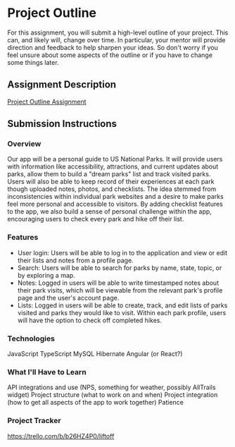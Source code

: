 # Project Outline
For this assignment, you will submit a high-level outline of your project. This can, and likely will, change over time. In particular, your mentor will provide direction and feedback to help sharpen your ideas. So don't worry if you feel unsure about some aspects of the outline or if you have to change some things later.

## Assignment Description
[Project Outline Assignment](https://education.launchcode.org/liftoff/modules/assignments/project-outline)

## Submission Instructions

### Overview
Our app will be a personal guide to US National Parks. It will provide users with information like accessibility, attractions, and current updates about parks, allow them to build a "dream parks" list and track visited parks. Users will also be able to keep record of their experiences at each park though uploaded notes, photos, and checklists. The idea stemmed from inconsistencies within individual park websites and a desire to make parks feel more personal and accessible to visitors. By adding checklist features to the app, we also build a sense of personal challenge within the app, encouraging users to check every park and hike off their list.  
### Features
- User login: Users will be able to log in to the application and view or edit their lists and notes from a profile page. 
- Search: Users will be able to search for parks by name, state, topic, or by exploring a map.
- Notes: Logged in users will be able to write timestamped notes about their park visits, which will be viewable from the relevant park's profile page and the user's account page.
- Lists: Logged in users will be able to create, track, and edit lists of parks visited and parks they would like to visit. Within each park profile, users will have the option to check off completed hikes.
### Technologies
JavaScript
TypeScript
MySQL
Hibernate
Angular (or React?)
### What I'll Have to Learn
API integrations and use (NPS, something for weather, possibly AllTrails widget)
Project structure (what to work on and when)
Project integration (how to get all aspects of the app to work together)
Patience
### Project Tracker
https://trello.com/b/b26HZ4P0/liftoff
